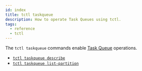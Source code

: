 ```yaml
---
id: index
title: tctl taskqueue
description: How to operate Task Queues using tctl.
tags:
  - reference
  - tctl
---
```


The `tctl taskqueue` commands enable [Task Queue](/docs/concepts/what-is-a-task-queue) operations.

- [`tctl taskqueue describe`](/docs/tctl/taskqueue/describe)
- [`tctl taskqueue list-partition`](/docs/tctl/taskqueue/list-partition)

